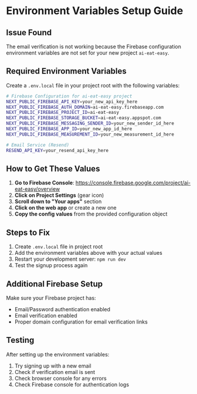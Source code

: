 # Environment Variables Setup Guide

## Issue Found

The email verification is not working because the Firebase configuration environment variables are not set for your new project `ai-eat-easy`.

## Required Environment Variables

Create a `.env.local` file in your project root with the following variables:

```bash
# Firebase Configuration for ai-eat-easy project
NEXT_PUBLIC_FIREBASE_API_KEY=your_new_api_key_here
NEXT_PUBLIC_FIREBASE_AUTH_DOMAIN=ai-eat-easy.firebaseapp.com
NEXT_PUBLIC_FIREBASE_PROJECT_ID=ai-eat-easy
NEXT_PUBLIC_FIREBASE_STORAGE_BUCKET=ai-eat-easy.appspot.com
NEXT_PUBLIC_FIREBASE_MESSAGING_SENDER_ID=your_new_sender_id_here
NEXT_PUBLIC_FIREBASE_APP_ID=your_new_app_id_here
NEXT_PUBLIC_FIREBASE_MEASUREMENT_ID=your_new_measurement_id_here

# Email Service (Resend)
RESEND_API_KEY=your_resend_api_key_here
```

## How to Get These Values

1. **Go to Firebase Console**: https://console.firebase.google.com/project/ai-eat-easy/overview
2. **Click on Project Settings** (gear icon)
3. **Scroll down to "Your apps"** section
4. **Click on the web app** or create a new one
5. **Copy the config values** from the provided configuration object

## Steps to Fix

1. Create `.env.local` file in project root
2. Add the environment variables above with your actual values
3. Restart your development server: `npm run dev`
4. Test the signup process again

## Additional Firebase Setup

Make sure your Firebase project has:

- Email/Password authentication enabled
- Email verification enabled
- Proper domain configuration for email verification links

## Testing

After setting up the environment variables:

1. Try signing up with a new email
2. Check if verification email is sent
3. Check browser console for any errors
4. Check Firebase console for authentication logs
